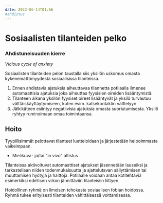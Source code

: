 ```yaml
---
date: 2022-06-14T01:56
#ahdistus
---
```


# Sosiaalisten tilanteiden pelko

### Ahdistuneisuuden kierre
_Vicious cycle of anxiety_

Sosiaalisten tilanteiden pelon taustalla siis yksilön uskomus omasta kykenemättömyydestä sosiaalisissa tilanteissa.

1. Ennen ahdistavia ajatuksia aiheuttavaa tilannetta potilaalla ilmenee automaattisia ajatuksia joka aiheuttaa fyysisien oireiden lisääntymistä.
2. Tilanteen aikana yksilön fyysiset oireet lisääntyvät ja yksilö turvautuu välttäiskäyttäytymiseen, kuten esim. katsekontaktin välttelyyn
3. Jälkikäteen esiintyy negatiivisia ajatuksia omasta suoriutumisesta. Yksilö ryhtyy ruminoimaan omaa toimintaansa.

## Hoito
Tyypillisimmät pelottavat tilanteet luetteloidaan ja järjestetään helpoimmasta vaikeimpaan.
- Mielikuva- ja/tai "in vivo" altistus

Tilanteissa aktivoituvat automaattiset ajatukset jäsennetään lauseiksi ja tarkastellaan niiden todenmukaisuutta ja ajattelutavan säilyttämisen tai muuttamisen hyötyjä ja haittoja. Potilaalle voidaan antaa kotitehtäviä esimerkiksi edellisen viikon jännittäviin tilanteisiin liittyen. 

Hoidollinen ryhmä on ilmeisen tehokasta sosiaalisen fobian hoidossa. Ryhmä tukee erityisesti tilanteiden vähittäisessä voittamisessa.